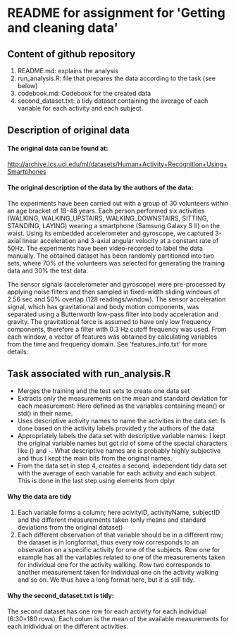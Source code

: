 
# README for assignment for 'Getting and cleaning data'


## Content of github repository

1. README.md: explains the analysis
2. run_analysis.R: file that prepares the data according to the task (see below)
3. codebook.md: Codebook for the created data
4. second_dataset.txt: a tidy dataset containing the average of each variable for each activity and each subject.

## Description of original data

#### The original data can be found at: 
http://archive.ics.uci.edu/ml/datasets/Human+Activity+Recognition+Using+Smartphones

#### The original description of the data by the authors of the data:

The experiments have been carried out with a group of 30 volunteers within an age bracket of 19-48 years. Each person performed six activities (WALKING, WALKING_UPSTAIRS, WALKING_DOWNSTAIRS, SITTING, STANDING, LAYING) wearing a smartphone (Samsung Galaxy S II) on the waist. Using its embedded accelerometer and gyroscope, we captured 3-axial linear acceleration and 3-axial angular velocity at a constant rate of 50Hz. The experiments have been video-recorded to label the data manually. The obtained dataset has been randomly partitioned into two sets, where 70% of the volunteers was selected for generating the training data and 30% the test data. 

The sensor signals (accelerometer and gyroscope) were pre-processed by applying noise filters and then sampled in fixed-width sliding windows of 2.56 sec and 50% overlap (128 readings/window). The sensor acceleration signal, which has gravitational and body motion components, was separated using a Butterworth low-pass filter into body acceleration and gravity. The gravitational force is assumed to have only low frequency components, therefore a filter with 0.3 Hz cutoff frequency was used. From each window, a vector of features was obtained by calculating variables from the time and frequency domain. See 'features_info.txt' for more details.

## Task associated with run_analysis.R

* Merges the training and the test sets to create one data set
* Extracts only the measurements on the mean and standard deviation for each measurement: Here defined as the variables containing mean() or std() in their name.
* Uses descriptive activity names to name the activities in the data set: Is done based on the activity labels provided y the authors of the data
* Appropriately labels the data set with descriptive variable names: I kept the original variable names but got rid of some of the special characters like () and -. What descriptive names are is probably highly subjective and thus I kept the main bits from the original names.
* From the data set in step 4, creates a second, independent tidy data set with the average of each variable for each activity and each subject. This is done in the last step using elements from dplyr

#### Why the data are tidy
1. Each variable forms a column; here acivityID, activityName, subjectID and the different measurements taken (only means and standard deviations from the original dataset)
2. Each different observation of that variable should be in a different row; the dataset is in longformat, thus every row corresponds to an observation on a specific activity for one of the subjects. Row one for example has all the variables related to one of the measurements taken for individual one for the activity walking. Row two corresponds to another measurement taken for individual one on the activity walking and so on. We thus have a long format here, but it is still tidy.


#### Why the second_dataset.txt is tidy:
The second dataset has one row for each activity for each individual (6:30=180 rows). Each colum is the mean of the available measurements for each inidividual on the different activities.


